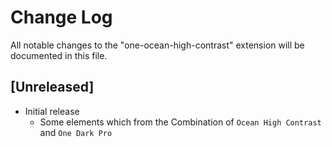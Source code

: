 # Change Log

All notable changes to the "one-ocean-high-contrast" extension will be documented in this file.

## [Unreleased]

- Initial release
    - Some elements which from the Combination of `Ocean High Contrast` and `One Dark Pro`
